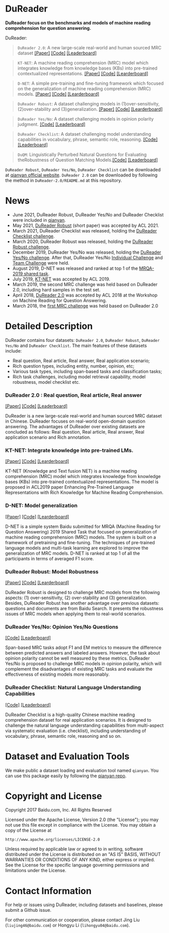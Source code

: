 

# DuReader

**DuReader focus on the benchmarks and models of machine reading comprehension for question answering.**

DuReader:

> `DuReader 2.0`: A new large-scale real-world and human sourced MRC dataset [[Paper]](https://www.aclweb.org/anthology/W18-2605.pdf) [[Code]](https://github.com/baidu/DuReader/tree/master/DuReader-2.0) [[Leaderboard]](https://ai.baidu.com/broad/leaderboard?dataset=dureader) 

> `KT-NET`: A machine reading comprehension (MRC) model which integrates knowledge from knowledge bases (KBs) into pre-trained contextualized representations.   [[Paper]](https://aclanthology.org/P19-1226/) [[Code]](https://github.com/baidu/DuReader/tree/master/ACL2019-KTNET) [[Learderboard]](https://rajpurkar.github.io/SQuAD-explorer/) 

> `D-NET`: A simple pre-training and fine-tuning framework which focused on the generalization of machine reading comprehension (MRC) models.    [[Paper]](https://aclanthology.org/D19-5828/) [[Code]](https://github.com/baidu/DuReader/tree/master/MRQA2019-D-NET) [[Learderboard]](https://mrqa.github.io/2019/shared.html) 


> `DuReader Robust`: A dataset challenging models in (1)over-sensitivity, (2)over-stability and (3)generalization.   [[Paper]](https://arxiv.org/abs/2004.11142) [[Code]](https://github.com/baidu/DuReader/tree/master/DuReader-Robust) [[Learderboard]](https://aistudio.baidu.com/aistudio/competition/detail/49/) 

> `DuReader Yes/No`: A dataset challenging models in opinion polarity judgment. [[Code]](https://github.com/PaddlePaddle/PaddleNLP/tree/develop/examples/machine_reading_comprehension/DuReader-yesno) [[Leaderboard]](https://aistudio.baidu.com/aistudio/competition/detail/49/)

> `DuReader Checklist`: A dataset challenging model understanding capabilities in vocabulary, phrase, semantic role, reasoning. [[Code]](https://github.com/baidu/DuReader/tree/master/DuReader-Checklist) [[Leaderboard]](https://aistudio.baidu.com/aistudio/competition/detail/66) 

> `DuQM`: Linguistically Perturbed Natural Questions for Evaluating theRobustness of Question Matching Models.[[Code]](https://github.com/baidu/DuReader/tree/master/DuQM) [[Leaderboard]](https://aistudio.baidu.com/aistudio/competition/detail/116)



`DuReader Robust`, `DuReader Yes/No`, `DuReader Checklist` can be downloaded at [qianyan official website](https://www.luge.ai/). `DuReader 2.0` can be downloaded by following the method in `DuReader-2.0/README.md` at this repository.



# News

- June 2021, DuReader Robust, DuReader Yes/No and DuReader Checklist were included in [qianyan](https://www.luge.ai/).
- May 2021, [DuReader Robust](https://arxiv.org/abs/2004.11142) (short paper) was accepted by ACL 2021.
- March 2021, DuReader Checklist was released, holding the [DuReader Checklist challenge](https://aistudio.baidu.com/aistudio/competition/detail/66?isFromLuge=true). 
- March 2020, DuReader Robust was released, holding the [DuReader Robust challenge](https://aistudio.baidu.com/aistudio/competition/detail/28?isFromCcf=true). 
- December 2019, DuReader Yes/No was released, holding the [ DuReader Yes/No challenge](https://ai.xm.gov.cn/competition/project-detail.html?id=1aedc41540e440a59f86a4c543635f64&competeId=0000075d26e840b1b9ffd10633d6a9bf). After that, DuReader Yes/No [Individual Challenge](https://aistudio.baidu.com/aistudio/competition/detail/25) and [Team Challenge](https://aistudio.baidu.com/aistudio/competition/detail/26) were held.
- August 2019, D-NET was released and ranked at top 1 of the [MRQA-2019 shared task](https://mrqa.github.io/2019/shared.html).
- July 2019, [KT-NET](https://aclanthology.org/P19-1226/) was accepted by ACL 2019.
- March 2019, the second MRC challenge was held based on DuReader 2.0, including hard samples in the test set.
- April 2018, [DuReader 2.0](https://www.aclweb.org/anthology/W18-2605.pdf) was accepted by ACL 2018 at the Workshop on Machine Reading for Question Answering.
- March 2018, the [ first MRC challenge]((https://aistudio.baidu.com/aistudio/competition/detail/1).) was held based on DuReader 2.0


# Detailed Description

DuReader contains four datasets: `DuReader 2.0`, `DuReader Robust`, `DuReader Yes/No` and `DuReader Checklist`. The main features of these datasets include:

- Real question,  Real article,  Real answer, Real application scenario;
- Rich question types, including entity, number, opinion, etc;
- Various task types, including span-based tasks and classification tasks;
- Rich task challenges, including model retrieval capability, model robustness, model checklist etc. 

### DuReader 2.0 :  Real question,  Real article,  Real answer

 [[Paper]](https://www.aclweb.org/anthology/W18-2605.pdf) [[Code]](https://github.com/baidu/DuReader/tree/master/DuReader-2.0) [[Leaderboard]](https://ai.baidu.com/broad/leaderboard?dataset=dureader) 

DuReader is a new large-scale real-world and human sourced MRC dataset in Chinese. DuReader focuses on real-world open-domain question answering. The advantages of DuReader over existing datasets are concluded as follows: Real question,  Real article,  Real answer, Real application scenario and Rich annotation.
### KT-NET: Integrate knowledge into pre-trained LMs.  
[[Paper]](https://aclanthology.org/P19-1226/) [[Code]](https://github.com/baidu/DuReader/tree/master/ACL2019-KTNET) [[Learderboard]](https://rajpurkar.github.io/SQuAD-explorer/) 

KT-NET (Knowledge and Text fusion NET) is a machine reading comprehension (MRC) model which integrates knowledge from knowledge bases (KBs) into pre-trained contextualized representations. The model is proposed in ACL2019 paper Enhancing Pre-Trained Language Representations with Rich Knowledge for Machine Reading Comprehension.

### D-NET: Model generalization
[[Paper]](https://aclanthology.org/D19-5828/) [[Code]](https://github.com/baidu/DuReader/tree/master/MRQA2019-D-NET) [[Learderboard]](https://mrqa.github.io/2019/shared.html)

D-NET is a simple system Baidu submitted for MRQA (Machine Reading for Question Answering) 2019 Shared Task that focused on generalization of machine reading comprehension (MRC) models. The system is built on a framework of pretraining and fine-tuning. The techniques of pre-trained language models and multi-task learning are explored to improve the generalization of MRC models. D-NET is ranked at top 1 of all the participants in terms of averaged F1 score. 
### DuReader Robust: Model Robustness

 [[Paper]](https://arxiv.org/abs/2004.11142) [[Code]](https://github.com/baidu/DuReader/tree/master/DuReader-Robust) [[Learderboard]](https://aistudio.baidu.com/aistudio/competition/detail/49/) 

DuReader Robust is designed to challenge MRC models from the following aspects: (1) over-sensitivity, (2) over-stability and (3) generalization. Besides, DuReader Robust has another advantage over previous datasets: questions and documents are from Baidu Search. It presents the robustness issues of MRC models when applying them to real-world scenarios.

### DuReader Yes/No: Opinion Yes/No Questions

 [[Code]](https://github.com/PaddlePaddle/PaddleNLP/tree/develop/examples/machine_reading_comprehension/DuReader-yesno) [[Leaderboard]](https://aistudio.baidu.com/aistudio/competition/detail/49/) 

Span-based MRC tasks adopt F1 and EM metrics to measure the difference between predicted answers and labeled answers. However,  the task about opinion polarity cannot be well measured by these metrics. DuReader Yes/No is proposed to  challenge MRC models in opinion polarity, which will complement the disadvantages of existing MRC tasks and evaluate the effectiveness of existing models more reasonably.

### DuReader Checklist: Natural Language Understanding Capabilities

 [[Code]](https://github.com/baidu/DuReader/tree/master/DuReader-Checklist) [[Leaderboard]](https://aistudio.baidu.com/aistudio/competition/detail/66) 

DuReader Checklist is a high-quality Chinese machine reading comprehension dataset for real application scenarios. It is designed to challenge the natural language understanding capabilities from multi-aspect via systematic evaluation (i.e. checklist), including understanding of vocabulary, phrase, semantic role, reasoning and so on.




# Dataset and Evaluation Tools

We make public a dataset loading and evaluation tool named `qianyan`. You can use this package easily by following the [qianyan repo](https://console.cloud.baidu-int.com/devops/icode/repos/baidu/personal-code/qianyan/tree/master).



# Copyright and License

Copyright 2017 Baidu.com, Inc. All Rights Reserved

Licensed under the Apache License, Version 2.0 (the "License"); you may not use this file except in compliance with the License. You may obtain a copy of the License at

```
http://www.apache.org/licenses/LICENSE-2.0
```

Unless required by applicable law or agreed to in writing, software distributed under the License is distributed on an "AS IS" BASIS, WITHOUT WARRANTIES OR CONDITIONS OF ANY KIND, either express or implied. See the License for the specific language governing permissions and limitations under the License.



# Contact Information

For help or issues using DuReader, including datasets and baselines, please submit a Github issue.

For other communication or cooperation, please contact Jing Liu (`liujing46@baidu.com`) or Hongyu Li (`lihongyu04@baidu.com`).



